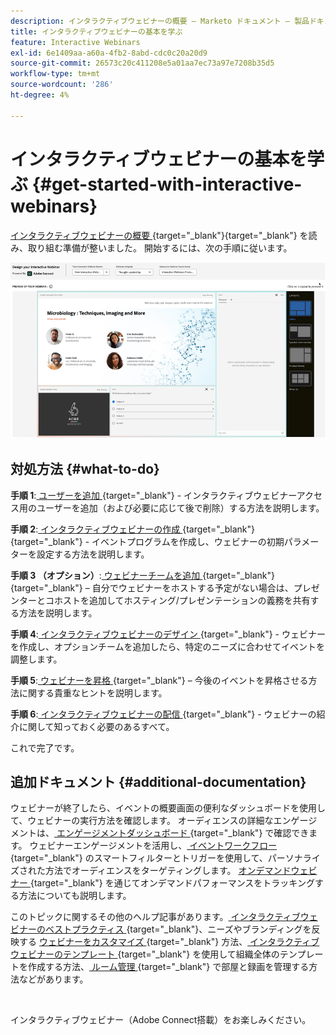 ```yaml
---
description: インタラクティブウェビナーの概要 – Marketo ドキュメント – 製品ドキュメント
title: インタラクティブウェビナーの基本を学ぶ
feature: Interactive Webinars
exl-id: 6e1409aa-a60a-4fb2-8abd-cdc0c20a20d9
source-git-commit: 26573c20c411208e5a01aa7ec73a97e7208b35d5
workflow-type: tm+mt
source-wordcount: '286'
ht-degree: 4%

---
```


# インタラクティブウェビナーの基本を学ぶ {#get-started-with-interactive-webinars}

[ インタラクティブウェビナーの概要 ](/help/marketo/product-docs/demand-generation/events/interactive-webinars/interactive-webinars-overview.md){target="_blank"}{target="_blank"} を読み、取り組む準備が整いました。 開始するには、次の手順に従います。

![](assets/get-started-with-interactive-webinars-1.png)

## 対処方法 {#what-to-do}

**手順 1**:[ ユーザーを追加 ](/help/marketo/product-docs/demand-generation/events/interactive-webinars/user-and-license-management.md#add-a-user){target="_blank"} - インタラクティブウェビナーアクセス用のユーザーを追加（および必要に応じて後で削除）する方法を説明します。

**手順 2**:[ インタラクティブウェビナーの作成 ](/help/marketo/product-docs/demand-generation/events/interactive-webinars/create-an-interactive-webinar.md){target="_blank"}{target="_blank"} - イベントプログラムを作成し、ウェビナーの初期パラメーターを設定する方法を説明します。

**手順 3 （オプション）**:[ ウェビナーチームを追加 ](/help/marketo/product-docs/demand-generation/events/interactive-webinars/add-a-webinar-team.md){target="_blank"}{target="_blank"} – 自分でウェビナーをホストする予定がない場合は、プレゼンターとコホストを追加してホスティング/プレゼンテーションの義務を共有する方法を説明します。

**手順 4**:[ インタラクティブウェビナーのデザイン ](/help/marketo/product-docs/demand-generation/events/interactive-webinars/designing-interactive-webinars.md){target="_blank"} - ウェビナーを作成し、オプションチームを追加したら、特定のニーズに合わせてイベントを調整します。

**手順 5**:[ ウェビナーを昇格 ](/help/marketo/product-docs/demand-generation/events/interactive-webinars/promoting-an-interactive-webinar.md){target="_blank"} – 今後のイベントを昇格させる方法に関する貴重なヒントを説明します。

**手順 6**:[ インタラクティブウェビナーの配信 ](/help/marketo/product-docs/demand-generation/events/interactive-webinars/deliver-an-interactive-webinar.md){target="_blank"} - ウェビナーの紹介に関して知っておく必要のあるすべて。

これで完了です。

## 追加ドキュメント {#additional-documentation}

ウェビナーが終了したら、イベントの概要画面の便利なダッシュボードを使用して、ウェビナーの実行方法を確認します。 オーディエンスの詳細なエンゲージメントは、[ エンゲージメントダッシュボード ](/help/marketo/product-docs/demand-generation/events/interactive-webinars/engagement-dashboard.md){target="_blank"} で確認できます。 ウェビナーエンゲージメントを活用し、[ イベントワークフロー ](/help/marketo/product-docs/demand-generation/events/interactive-webinars/event-workflows.md){target="_blank"} のスマートフィルターとトリガーを使用して、パーソナライズされた方法でオーディエンスをターゲティングします。 [ オンデマンドウェビナー ](/help/marketo/product-docs/demand-generation/events/interactive-webinars/on-demand-webinars.md){target="_blank"} を通じてオンデマンドパフォーマンスをトラッキングする方法についても説明します。

このトピックに関するその他のヘルプ記事があります。[ インタラクティブウェビナーのベストプラクティス ](/help/marketo/product-docs/demand-generation/events/interactive-webinars/best-practices-for-interactive-webinars.md){target="_blank"}、ニーズやブランディングを反映する [ ウェビナーをカスタマイズ ](/help/marketo/product-docs/demand-generation/events/interactive-webinars/customization.md){target="_blank"} 方法、[ インタラクティブウェビナーのテンプレート ](/help/marketo/product-docs/demand-generation/events/interactive-webinars/templates.md){target="_blank"} を使用して組織全体のテンプレートを作成する方法、[ ルーム管理 ](/help/marketo/product-docs/demand-generation/events/interactive-webinars/room-management.md){target="_blank"} で部屋と録画を管理する方法などがあります。

 

インタラクティブウェビナー（Adobe Connect搭載）をお楽しみください。
